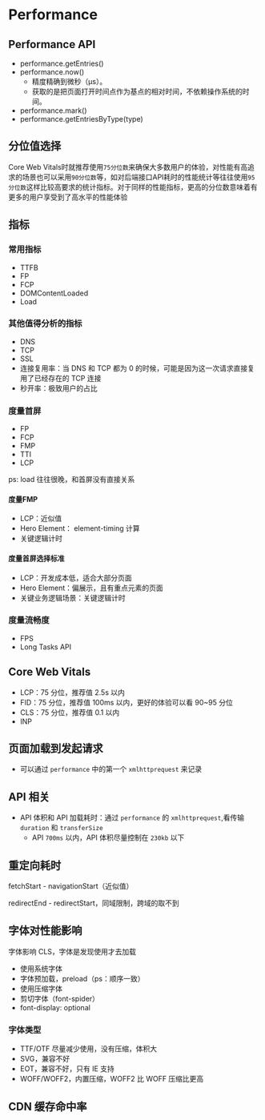 # Performance

## Performance API
- performance.getEntries()
- performance.now()
  - 精度精确到微秒（μs）。
  - 获取的是把页面打开时间点作为基点的相对时间，不依赖操作系统的时间。
- performance.mark()
- performance.getEntriesByType(type)


## 分位值选择

Core Web Vitals时就推荐使用`75分位数`来确保大多数用户的体验，对性能有高追求的场景也可以采用`90分位数`等，如对后端接口API耗时的性能统计等往往使用`95分位数`这样比较高要求的统计指标。对于同样的性能指标，更高的分位数意味着有更多的用户享受到了高水平的性能体验

## 指标

### 常用指标
- TTFB
- FP
- FCP
- DOMContentLoaded
- Load

### 其他值得分析的指标

- DNS
- TCP
- SSL
- 连接复用率：当 DNS 和 TCP 都为 0 的时候，可能是因为这一次请求直接复用了已经存在的 TCP 连接
- 秒开率：极致用户的占比

### 度量首屏
- FP
- FCP
- FMP
- TTI
- LCP

ps: load 往往很晚，和首屏没有直接关系

#### 度量FMP
- LCP：近似值
- Hero Element： element-timing 计算
- 关键逻辑计时

#### 度量首屏选择标准
- LCP：开发成本低，适合大部分页面
- Hero Element：偏展示，且有重点元素的页面
- 关键业务逻辑场景：关键逻辑计时

### 度量流畅度
- FPS
- Long Tasks API

## Core Web Vitals

- LCP：75 分位，推荐值 2.5s 以内
- FID：75 分位，推荐值 100ms 以内，更好的体验可以看 90~95 分位
- CLS：75 分位，推荐值 0.1 以内
- INP


## 页面加载到发起请求

- 可以通过 `performance` 中的第一个 `xmlhttprequest` 来记录

## API 相关
- API 体积和 API 加载耗时：通过 `performance` 的 `xmlhttprequest`,看传输 `duration` 和 `transferSize`
  - API `700ms` 以内，API 体积尽量控制在 `230kb` 以下


## 重定向耗时

fetchStart - navigationStart（近似值）

redirectEnd - redirectStart，同域限制，跨域的取不到

## 字体对性能影响

字体影响 CLS，字体是发现使用才去加载

- 使用系统字体
- 字体预加载，preload（ps：顺序一致）
- 使用压缩字体
- 剪切字体（font-spider）
- font-display: optional

### 字体类型
- TTF/OTF 尽量减少使用，没有压缩，体积大
- SVG，兼容不好
- EOT，兼容不好，只有 IE 支持
- WOFF/WOFF2，内置压缩，WOFF2 比 WOFF 压缩比更高

## CDN 缓存命中率

